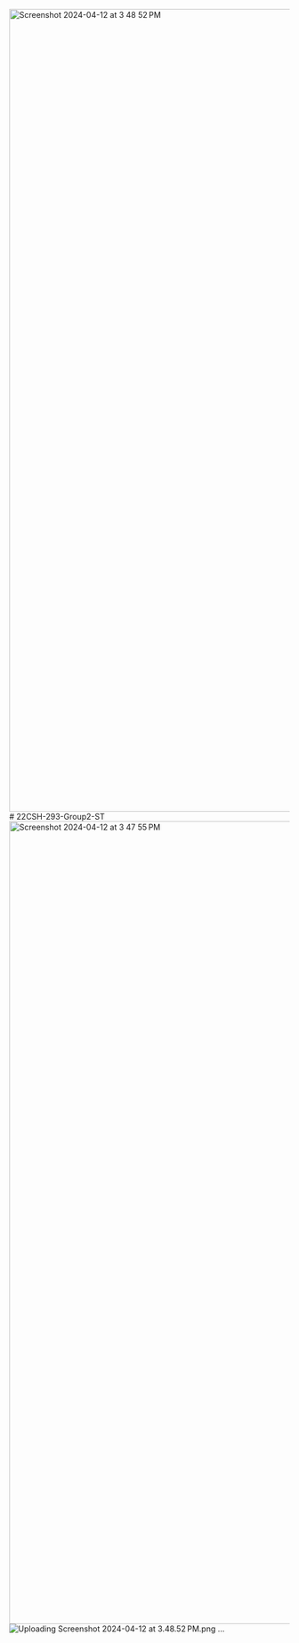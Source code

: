 <img width="1440" alt="Screenshot 2024-04-12 at 3 48 52 PM" src="https://github.com/Tarushchauhan73/22CSH-293-Group2-ST/assets/156651501/37c78603-aa17-4ff0-a8ba-b04ca45778f0"># 22CSH-293-Group2-ST
<img width="1440" alt="Screenshot 2024-04-12 at 3 47 55 PM" src="https://github.com/Tarushchauhan73/22CSH-293-Group2-ST/assets/156651501/eeb263d5-8cc0-496a-a32c-73feb457e2c5">
![Uploading Screenshot 2024-04-12 at 3.48.52 PM.png<img width="1440" alt="Screenshot 2024-04-12 at 3 48 56 PM" src="https://github.com/Tarushchauhan73/22CSH-293-Group2-ST/assets/156651501/ac0e1767-b930-476c-86b2-8b78f2a2c169">
…]()
